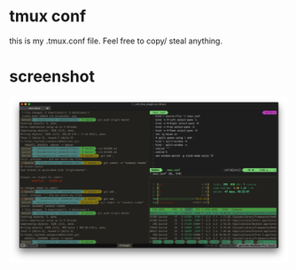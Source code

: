 # tmux conf 
this is my .tmux.conf file. Feel free to copy/ steal anything.

# screenshot

![](https://github.com/govindKAG/my-tmux-conf/blob/master/tmux%20screenshot.png)
